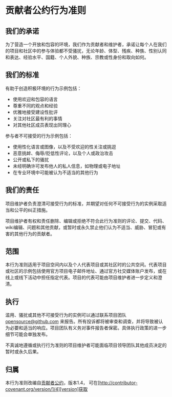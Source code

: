 # 贡献者公约行为准则

## 我们的承诺

为了营造一个开放和包容的环境，我们作为贡献者和维护者，承诺让每个人在我们的项目和社区中的参与体验都不受骚扰，无论年龄、体型、残疾、种族、性别认同和表达、经验水平、国籍、个人外貌、种族、宗教或性身份和取向如何。

## 我们的标准

有助于创造积极环境的行为示例包括：

* 使用欢迎和包容的语言
* 尊重不同的观点和经验
* 优雅地接受建设性批评
* 关注对社区最有利的事情
* 对其他社区成员表现出同理心

参与者不可接受的行为示例包括：

* 使用性化语言或图像，以及不受欢迎的性关注或挑逗
* 恶意挑衅、侮辱/贬低性评论，以及个人或政治攻击
* 公开或私下的骚扰
* 未经明确许可发布他人的私人信息，如物理或电子地址
* 在专业环境中可能被认为不适当的其他行为

## 我们的责任

项目维护者负责澄清可接受行为的标准，并期望对任何不可接受行为的实例采取适当和公平的纠正措施。

项目维护者有权和责任删除、编辑或拒绝不符合此行为准则的评论、提交、代码、wiki编辑、问题和其他贡献，或暂时或永久禁止他们认为不适当、威胁、冒犯或有害的其他行为的贡献者。

## 范围

本行为准则适用于项目空间内以及个人代表项目或其社区时的公共空间。代表项目或社区的示例包括使用官方项目电子邮件地址、通过官方社交媒体账户发布，或在线上或线下活动中担任指定代表。项目的代表可能由项目维护者进一步定义和澄清。

## 执行

滥用、骚扰或其他不可接受行为的实例可以通过联系项目团队 <opensource@github.com> 来报告。所有投诉都将被审查和调查，并将导致被认为必要和适当的响应。项目团队有义务对事件报告者保密。具体执行政策的进一步细节可能会单独发布。

不真诚地遵循或执行行为准则的项目维护者可能面临项目领导团队其他成员决定的暂时或永久后果。

## 归属

本行为准则改编自[贡献者公约][homepage]，版本1.4，
可在[http://contributor-covenant.org/version/1/4][version]获取

[homepage]: http://contributor-covenant.org
[version]: http://contributor-covenant.org/version/1/4/